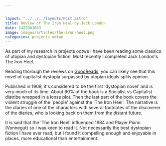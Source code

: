 ```yaml
---


layout: "../../../layouts/Post.astro"
title: Review of The Iron Heel by Jack London
date: 1422961033
image: images/articles/the-iron-heel.png
categories: projects odtwe
---
```


As part of my research in projects odtwe I have been reading some classics of utopian and dystopian fiction. Most recently I completed Jack London's The Iron Heel.

Reading thorough the reviews on [GoodReads](https://www.goodreads.com/book/show/929783.The_Iron_Heel), you can likely see that this novel of capitalist dystopia surpassed by utopian ideals splits opinion.

Published in 1908, it's considered to be the first 'dystopian novel' and is very much of its time. About 60% of the book is a Socialist vs Capitalist diatribe wrapped in a loose plot. Then the last part of the book covers the violent struggle of the 'people' against the 'The Iron Heel'. The narrative is the diaries of one of the characters with several footnotes of the discoverer of the diaries, who is looking back on them from the distant future.

It is said that the 'The Iron Heel' influenced 1984 and Player Piano (Vonnegut) so I was keen to read it. Not necessarily the best dystopian fiction I have ever read, but I found it compelling enough and enjoyable in places, more educational than entertainment.
